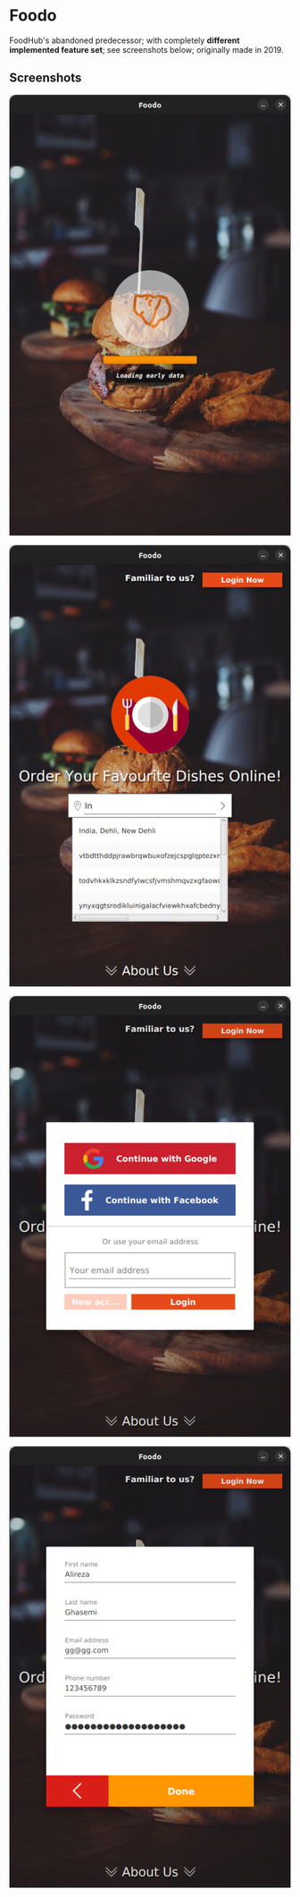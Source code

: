 # Foodo

FoodHub's abandoned predecessor; with completely **different implemented feature set**; see screenshots below; originally made in 2019.

## Screenshots

![Splash page](./screenshots/Splash.png)

![Home page](./screenshots/Home%20search.png)

![Login page](./screenshots/Login.png)

![Sign-up page](./screenshots/Sign-up.png)